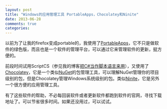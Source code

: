 ```yaml
---
layout: post
title: "Windows的应用管理工具 PortableApps，Chocolatey和Ninite"
date: 2013-06-28
comments: true
categories: 
---
```

<p>以前为了让我的firefox变成portable的，我使用了<a href="http://portableapps.com/">PortableApps</a>，它不只是做软件的绿色版，而且也是一个软件的管理平台，可以通过它来管理软件的更新，挺方便的。</p>
<p>前段时间试用ScriptCS（参见我的博客<a href="http://www.cnblogs.com/fresky/archive/2013/05/16/3082418.html">把C#当作脚本语言来用</a>），又使用了<a href="http://chocolatey.org/">Chocolatey</a>，它是一个类似<a href="http://nuget.org/">NuGet</a>的包管理工具，可以理解NuGet管理你的项目级别的包，但是Chocolatey管理Windows系统级别的包。类似<a href="http://ninite.com/">Ninite</a>，它是另外一个很方便的应用管理工具。</p>
<p>有了这些软件的帮助，不必每回装软件或者更新软件都跑到软件的官网，寻找下载地址了。可以节省很多时间。如果还没用过，可以试试。</p>